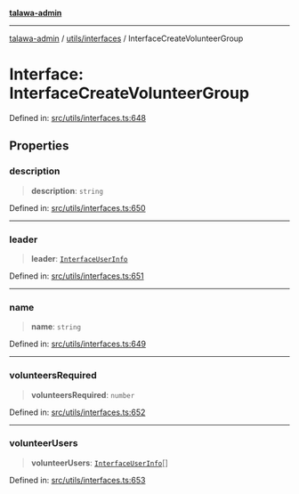 [**talawa-admin**](../../../README.md)

***

[talawa-admin](../../../modules.md) / [utils/interfaces](../README.md) / InterfaceCreateVolunteerGroup

# Interface: InterfaceCreateVolunteerGroup

Defined in: [src/utils/interfaces.ts:648](https://github.com/bint-Eve/talawa-admin/blob/e05e1a03180dbbfc7ba850102958ea6b6cd4b01e/src/utils/interfaces.ts#L648)

## Properties

### description

> **description**: `string`

Defined in: [src/utils/interfaces.ts:650](https://github.com/bint-Eve/talawa-admin/blob/e05e1a03180dbbfc7ba850102958ea6b6cd4b01e/src/utils/interfaces.ts#L650)

***

### leader

> **leader**: [`InterfaceUserInfo`](InterfaceUserInfo.md)

Defined in: [src/utils/interfaces.ts:651](https://github.com/bint-Eve/talawa-admin/blob/e05e1a03180dbbfc7ba850102958ea6b6cd4b01e/src/utils/interfaces.ts#L651)

***

### name

> **name**: `string`

Defined in: [src/utils/interfaces.ts:649](https://github.com/bint-Eve/talawa-admin/blob/e05e1a03180dbbfc7ba850102958ea6b6cd4b01e/src/utils/interfaces.ts#L649)

***

### volunteersRequired

> **volunteersRequired**: `number`

Defined in: [src/utils/interfaces.ts:652](https://github.com/bint-Eve/talawa-admin/blob/e05e1a03180dbbfc7ba850102958ea6b6cd4b01e/src/utils/interfaces.ts#L652)

***

### volunteerUsers

> **volunteerUsers**: [`InterfaceUserInfo`](InterfaceUserInfo.md)[]

Defined in: [src/utils/interfaces.ts:653](https://github.com/bint-Eve/talawa-admin/blob/e05e1a03180dbbfc7ba850102958ea6b6cd4b01e/src/utils/interfaces.ts#L653)
